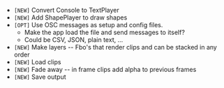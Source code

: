 - `[NEW]` Convert Console to TextPlayer
- `[NEW]`  Add ShapePlayer to draw shapes
- `[OPT]`  Use OSC messages as setup and config files.
  - Make the app load the file and send messages to itself?
  - Could be CSV, JSON, plain text, ...
- `[NEW]` Make layers -- Fbo's that render clips and can be stacked in any order
- `[NEW]` Load clips
- `[NEW]` Fade away -- in frame clips add alpha to previous frames
- `[NEW]` Save output
